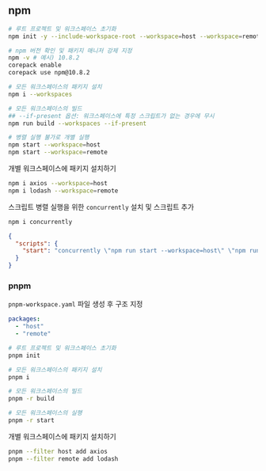 ## npm

```bash
# 루트 프로젝트 및 워크스페이스 초기화
npm init -y --include-workspace-root --workspace=host --workspace=remote

# npm 버전 확인 및 패키지 매니저 강제 지정
npm -v # 예시) 10.8.2
corepack enable
corepack use npm@10.8.2

# 모든 워크스페이스의 패키지 설치
npm i --workspaces

# 모든 워크스페이스의 빌드
## --if-present 옵션: 워크스페이스에 특정 스크립트가 없는 경우에 무시
npm run build --workspaces --if-present

# 병렬 실행 불가로 개별 실행
npm start --workspace=host
npm start --workspace=remote
```

개별 워크스페이스에 패키지 설치하기

```bash
npm i axios --workspace=host
npm i lodash --workspace=remote
```

스크립트 병렬 실행을 위한 `concurrently` 설치 및 스크립트 추가

```bash
npm i concurrently
```

```json
{
  "scripts": {
    "start": "concurrently \"npm run start --workspace=host\" \"npm run start --workspace=remote\""
  }
}
```

### pnpm

`pnpm-workspace.yaml` 파일 생성 후 구조 지정

```yaml
packages:
  - "host"
  - "remote"
```

```bash
# 루트 프로젝트 및 워크스페이스 초기화
pnpm init

# 모든 워크스페이스의 패키지 설치
pnpm i

# 모든 워크스페이스의 빌드
pnpm -r build

# 모든 워크스페이스의 실행
pnpm -r start
```

개별 워크스페이스에 패키지 설치하기

```bash
pnpm --filter host add axios
pnpm --filter remote add lodash
```
